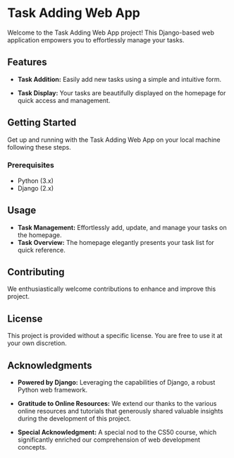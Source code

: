 # Task Adding Web App

Welcome to the Task Adding Web App project! This Django-based web application empowers you to effortlessly manage your tasks.

## Features

- **Task Addition:** Easily add new tasks using a simple and intuitive form.

- **Task Display:** Your tasks are beautifully displayed on the homepage for quick access and management.

## Getting Started

Get up and running with the Task Adding Web App on your local machine following these steps.

### Prerequisites

- Python (3.x)
- Django (2.x)
  
## Usage

- **Task Management:** Effortlessly add, update, and manage your tasks on the homepage.
- **Task Overview:** The homepage elegantly presents your task list for quick reference.

## Contributing

We enthusiastically welcome contributions to enhance and improve this project.


## License

This project is provided without a specific license. You are free to use it at your own discretion.

## Acknowledgments

- **Powered by Django:** Leveraging the capabilities of Django, a robust Python web framework.

- **Gratitude to Online Resources:** We extend our thanks to the various online resources and tutorials that generously shared valuable insights during the development of this project.

- **Special Acknowledgment:** A special nod to the CS50 course, which significantly enriched our comprehension of web development concepts.
